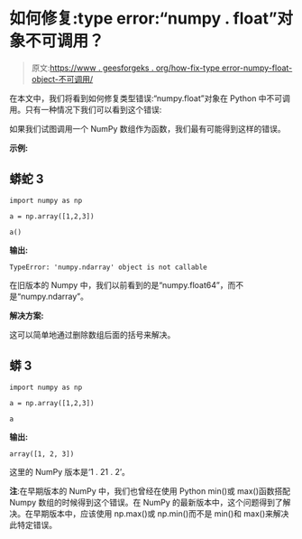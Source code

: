 # 如何修复:type error:“numpy . float”对象不可调用？

> 原文:[https://www . geesforgeks . org/how-fix-type error-numpy-float-object-不可调用/](https://www.geeksforgeeks.org/how-to-fix-typeerror-numpy-float-object-is-not-callable/)

在本文中，我们将看到如何修复类型错误:“numpy.float”对象在 Python 中不可调用。只有一种情况下我们可以看到这个错误:

如果我们试图调用一个 NumPy 数组作为函数，我们最有可能得到这样的错误。

**示例:**

## 蟒蛇 3

```
import numpy as np

a = np.array([1,2,3])

a()
```

**输出:**

```
TypeError: 'numpy.ndarray' object is not callable
```

在旧版本的 Numpy 中，我们以前看到的是“numpy.float64”，而不是“numpy.ndarray”。

**解决方案:**

这可以简单地通过删除数组后面的括号来解决。

## 蟒 3

```
import numpy as np

a = np.array([1,2,3])

a
```

**输出:**

```
array([1, 2, 3])
```

这里的 NumPy 版本是‘1 . 21 . 2’。

**注**:在早期版本的 NumPy 中，我们也曾经在使用 Python min()或 max()函数搭配 Numpy 数组的时候得到这个错误。在 NumPy 的最新版本中，这个问题得到了解决。在早期版本中，应该使用 np.max()或 np.min()而不是 min()和 max()来解决此特定错误。